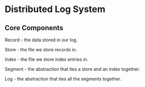 # Distributed Log System

## Core Components

Record - the data stored in our log.

Store - the file we store records in.

Index - the file we store index entries in.

Segment - the abstraction that ties a store and an index together.

Log - the abstraction that ties all the segments together.
